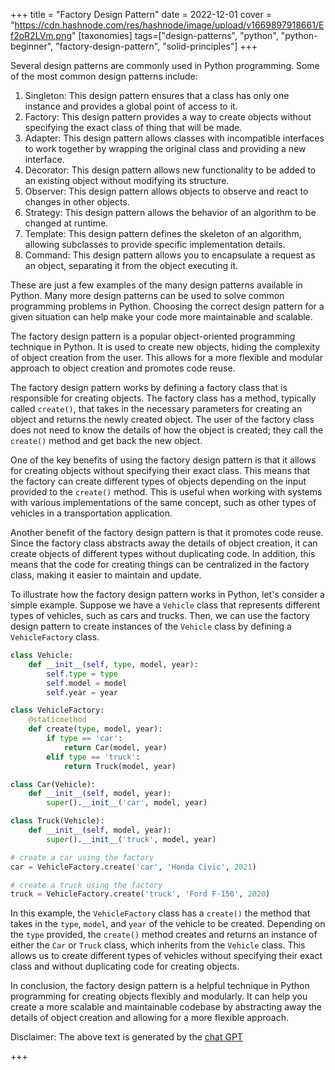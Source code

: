 +++
title = "Factory Design Pattern"
date = 2022-12-01
cover = "https://cdn.hashnode.com/res/hashnode/image/upload/v1669897918661/Ef2oR2LVm.png"
[taxonomies]
tags=["design-patterns", "python", "python-beginner", "factory-design-pattern", "solid-principles"]
+++

Several design patterns are commonly used in Python programming. Some of the most common design patterns include:

1. Singleton: This design pattern ensures that a class has only one instance and provides a global point of access to it.
2. Factory: This design pattern provides a way to create objects without specifying the exact class of thing that will be made.
3. Adapter: This design pattern allows classes with incompatible interfaces to work together by wrapping the original class and providing a new interface.
4. Decorator: This design pattern allows new functionality to be added to an existing object without modifying its structure.
5. Observer: This design pattern allows objects to observe and react to changes in other objects.
6. Strategy: This design pattern allows the behavior of an algorithm to be changed at runtime.
7. Template: This design pattern defines the skeleton of an algorithm, allowing subclasses to provide specific implementation details.
8. Command: This design pattern allows you to encapsulate a request as an object, separating it from the object executing it.

These are just a few examples of the many design patterns available in Python. Many more design patterns can be used to solve common programming problems in Python. Choosing the correct design pattern for a given situation can help make your code more maintainable and scalable.

The factory design pattern is a popular object-oriented programming technique in Python. It is used to create new objects, hiding the complexity of object creation from the user. This allows for a more flexible and modular approach to object creation and promotes code reuse.

The factory design pattern works by defining a factory class that is responsible for creating objects. The factory class has a method, typically called `create()`, that takes in the necessary parameters for creating an object and returns the newly created object. The user of the factory class does not need to know the details of how the object is created; they call the `create()` method and get back the new object.

One of the key benefits of using the factory design pattern is that it allows for creating objects without specifying their exact class. This means that the factory can create different types of objects depending on the input provided to the `create()` method. This is useful when working with systems with various implementations of the same concept, such as other types of vehicles in a transportation application.

Another benefit of the factory design pattern is that it promotes code reuse. Since the factory class abstracts away the details of object creation, it can create objects of different types without duplicating code. In addition, this means that the code for creating things can be centralized in the factory class, making it easier to maintain and update.

To illustrate how the factory design pattern works in Python, let's consider a simple example. Suppose we have a `Vehicle` class that represents different types of vehicles, such as cars and trucks. Then, we can use the factory design pattern to create instances of the `Vehicle` class by defining a `VehicleFactory` class.

```python
class Vehicle:
    def __init__(self, type, model, year):
        self.type = type
        self.model = model
        self.year = year

class VehicleFactory:
    @staticmethod
    def create(type, model, year):
        if type == 'car':
            return Car(model, year)
        elif type == 'truck':
            return Truck(model, year)

class Car(Vehicle):
    def __init__(self, model, year):
        super().__init__('car', model, year)

class Truck(Vehicle):
    def __init__(self, model, year):
        super().__init__('truck', model, year)

# create a car using the factory
car = VehicleFactory.create('car', 'Honda Civic', 2021)

# create a truck using the factory
truck = VehicleFactory.create('truck', 'Ford F-150', 2020)
```

In this example, the `VehicleFactory` class has a `create()` the method that takes in the `type`, `model`, and `year` of the vehicle to be created. Depending on the `type` provided, the `create()` method creates and returns an instance of either the `Car` or `Truck` class, which inherits from the `Vehicle` class. This allows us to create different types of vehicles without specifying their exact class and without duplicating code for creating objects.

In conclusion, the factory design pattern is a helpful technique in Python programming for creating objects flexibly and modularly. It can help you create a more scalable and maintainable codebase by abstracting away the details of object creation and allowing for a more flexible approach.

Disclaimer: The above text is generated by the [chat GPT](https://chat.openai.com/chat)

+++
